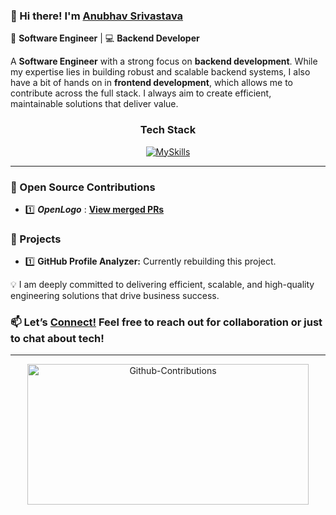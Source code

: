 ### 👋 Hi there! I'm [Anubhav Srivastava](https://deltadynamo.github.io/)

🚀 **Software Engineer** | 💻 **Backend Developer**

A **Software Engineer** with a strong focus on **backend development**. While my expertise lies in building robust and scalable backend systems, I also have a bit of hands on in **frontend development**, which allows me to contribute across the full stack. I always aim to create efficient, maintainable solutions that deliver value.

<div align="center">
  <h3>Tech Stack</h3>
</div>

<div align="center">
  <a href="https://deltadynamo.github.io/">
    <img src="https://skillicons.dev/icons?i=java,spring,mysql,mongodb,aws,maven,eclipse,postman,js,ts,nodejs,express,vscode,jest,git,react&perline=8" alt="MySkills" />
  </a>
</div>

---

### 🔧 Open Source Contributions
- 1️⃣ _**OpenLogo**_ : [**View merged PRs**](https://github.com/TeamShiksha/openlogo/pulls?q=is%3Apr+assignee%3ADeltaDynamo+is%3Aclosed)

### 📂 Projects
- 1️⃣ **GitHub Profile Analyzer:** Currently rebuilding this project.

💡 I am deeply committed to delivering efficient, scalable, and high-quality engineering solutions that drive business success.  

### 📫 **Let’s [Connect!](https://www.linkedin.com/in/anubhavsrivastavain/)** Feel free to reach out for collaboration or just to chat about tech!

---

<div align="center">
  <img src="https://github-readme-stats.vercel.app/api?username=DeltaDynamo&theme=blue-green&show_icons=true&hide_border=true&count_private=true&rank_icon=github&include_all_commits=true&show=reviews,prs_merged,prs_merged_percentage" width="450" height="225" alt="Github-Contributions"/>
</div>
